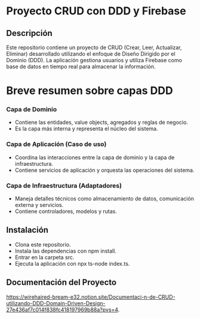 # Proyecto CRUD con DDD y Firebase

## Descripción
Este repositorio contiene un proyecto de CRUD (Crear, Leer, Actualizar, Eliminar) desarrollado utilizando el enfoque de Diseño Dirigido por el Dominio (DDD). La aplicación gestiona usuarios y utiliza Firebase como base de datos en tiempo real para almacenar la información.

# Breve resumen sobre capas DDD

### Capa de Dominio
- Contiene las entidades, value objects, agregados y reglas de negocio.
- Es la capa más interna y representa el núcleo del sistema.

### Capa de Aplicación (Caso de uso)
- Coordina las interacciones entre la capa de dominio y la capa de infraestructura.
- Contiene servicios de aplicación y orquesta las operaciones del sistema.

### Capa de Infraestructura (Adaptadores)
- Maneja detalles técnicos como almacenamiento de datos, comunicación externa y servicios.
- Contiene controladores, modelos y rutas.

## Instalación
- Clona este repositorio.
- Instala las dependencias con npm install.
- Entrar en la carpeta src.
- Ejecuta la aplicación con npx ts-node index.ts.


## Documentación del Proyecto
https://wirehaired-bream-e32.notion.site/Documentaci-n-de-CRUD-utilizando-DDD-Domain-Driven-Design-27e436af7c014f838fc418197969b88a?pvs=4.

